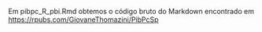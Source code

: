 Em pibpc_R_pbi.Rmd obtemos o código bruto do Markdown encontrado em https://rpubs.com/GiovaneThomazini/PibPcSp
